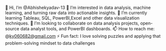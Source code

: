 👋 Hi, I’m @Abhishekyadav-13
👀 I’m interested in data analysis, machine learning, and turning raw data into actionable insights.
🌱 I’m currently learning Tableau, SQL, PowerBI,Excel and other data visualization techniques.
💞️ I’m looking to collaborate on data analysis projects, open-source data analyst tools, and PowerBI dashboards.
📫 How to reach me: @ky060682@gmail.com
⚡ Fun fact: I love solving puzzles and applying that problem-solving mindset to data challenges

<!---
Abhishekyadav-13/Abhishekyadav-13 is a ✨ special ✨ repository because its `README.md` (this file) appears on your GitHub profile.
You can click the Preview link to take a look at your changes.
--->
